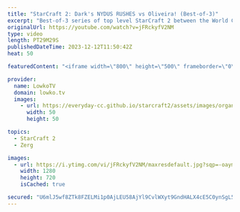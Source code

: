 ```yaml
---
title: "StarCraft 2: Dark's NYDUS RUSHES vs Oliveira! (Best-of-3)"
excerpt: "Best-of-3 series of top level StarCraft 2 between the World Champion of SC2 Oliveira and Dark, one of the best Zergs in the world. Dark is known for his aggressive approach to the game, and in this series he decides to play a Nydus Rush twice.  Support my work: https://patreon.com/lowkotv  Lowko merch:"
originalUrl: https://youtube.com/watch?v=jFRckyfV2NM
type: video
length: PT29M29S
publishedDateTime: 2023-12-12T11:50:42Z
heat: 50

featuredContent: "<iframe width=\"800\" height=\"500\" frameborder=\"0\" src=\"https://www.youtube.com/embed/jFRckyfV2NM\" allow=\"accelerometer; autoplay; encrypted-media; gyroscope; picture-in-picture\" allowfullscreen></iframe>"

provider:
  name: LowkoTV
  domain: lowko.tv
  images:
    - url: https://everyday-cc.github.io/starcraft2/assets/images/organizations/lowko.tv-50x50.jpg
      width: 50
      height: 50

topics:
  - StarCraft 2
  - Zerg

images:
  - url: https://i.ytimg.com/vi/jFRckyfV2NM/maxresdefault.jpg?sqp=-oaymwEmCIAKENAF8quKqQMa8AEB-AH-CYAC0AWKAgwIABABGGYgZihmMA8=&rs=AOn4CLCtTZgxrYe5WhvbFDb6M2Y9fVbv1w
    width: 1280
    height: 720
    isCached: true

secured: "U6mlJ5wf8ZTk8FZELMi1p0AjLEU58AjYl9CvlWXyt9GndHALX4cE5C0ynSgL5P/m8QFvhSzTMYFQbl+JJ3X5PU6Nnxd6JQeZAKpsIEkKQ0SkoOg9d3NAlI0vcOXG7Z4HjY/TYg4CF7Zfp49oqUWZyEwh2txQGkO45tZg3RotiAMxhVy2mNb2WH04Y7X4VpdCUQrLaf051ISjOgXp3w+8PuZR2dmSaAHAThOUzDHBFZ0czLmmrI/HtgCZFrXg+pR80cUBa6mLWoE/RnJwuwQuAKznuW7zDKPrsuv1sJJwKDUBgVQYYvWm0TOpNrvKNxmCL6W2qN2Y33UynVO3RVzKweNYtIy6L5vsuHt1NYSUVeTyWiev9cEyExlG8788/YuAio9U/r64aaZ93x8EQVgBIYuGID1cYv+lfSuQQjiboPo=;f1K522pOrp7WzknmeKaISw=="
---
```


